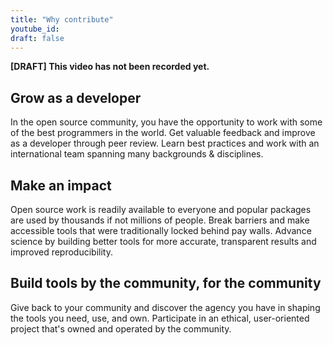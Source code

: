 ```yaml
---
title: "Why contribute"
youtube_id:
draft: false
---
```


**[DRAFT] This video has not been recorded yet.**

<!--
Possible points to highlight, at least from the coding perspective:

- work with some of the best programmers in the world
- learn how to be a much better developer through peer review
- advance science by building better tools for more accurate, transparent results and improved reproducibility
- do impactful work, available to everyone and used by thousands if not millions of people
- discover the agency you have in shaping the tools you need, use, and own

https://bids-numpy.github.io/workshop_site_AIMS_2021/day_1/why_oss/
-->

## Grow as a developer

In the open source community, you have the opportunity to work with some of the best programmers in the world.
Get valuable feedback and improve as a developer through peer review.
Learn best practices and work with an international team spanning many backgrounds & disciplines.

## Make an impact

Open source work is readily available to everyone and popular packages are used by thousands if not millions of people.
Break barriers and make accessible tools that were traditionally locked behind pay walls.
Advance science by building better tools for more accurate, transparent results and improved reproducibility.

## Build tools by the community, for the community

Give back to your community and discover the agency you have in shaping the tools you need, use, and own.
Participate in an ethical, user-oriented project that's owned and operated by the community.
